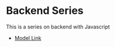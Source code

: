 # Backend Series

This is a series on backend with Javascript

- [Model Link](https://app.eraser.io/workspace/YtPqZ1VogxGy1jzIDkzj)
